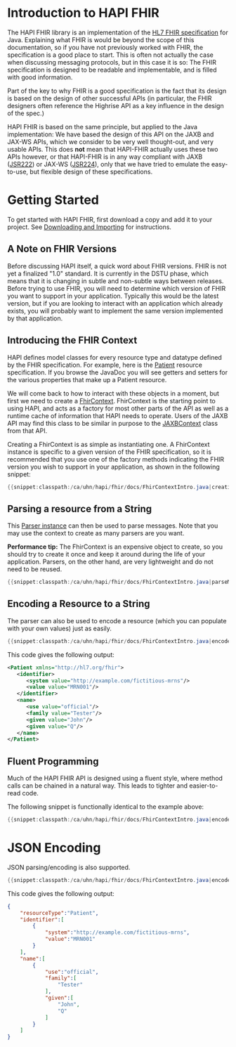 
# Introduction to HAPI FHIR

The HAPI FHIR library is an implementation of the [HL7 FHIR specification](http://hl7.org/fhir/) for Java. Explaining what FHIR is would be beyond the scope of this documentation, so if you have not previously worked with FHIR, the specification is a good place to start. This is often not actually the case when discussing messaging protocols, but in this case it is so: The FHIR specification is designed to be readable and implementable, and is filled with good information.

Part of the key to why FHIR is a good specification is the fact that its design is based on the design of other successful APIs (in particular, the FHIR designers often reference the Highrise API as a key influence in the design of the spec.)

HAPI FHIR is based on the same principle, but applied to the Java implementation: We have based the design of this API on the JAXB and JAX-WS APIs, which we consider to be very well thought-out, and very usable APIs. This does <b>not</b> mean that HAPI-FHIR actually uses these two APIs however, or that HAPI-FHIR is in any way compliant with JAXB ([JSR222](https://jcp.org/en/jsr/detail?id=222)) or JAX-WS ([JSR224](https://jcp.org/en/jsr/detail?id=222)), only that we have tried to emulate the easy-to-use, but flexible design of these specifications.

# Getting Started

To get started with HAPI FHIR, first download a copy and add it	to your project. See [Downloading and Importing](./downloading_and_importing.html) for instructions.

## A Note on FHIR Versions

Before discussing HAPI itself, a quick word about FHIR versions. FHIR is not yet a finalized "1.0" standard. It is currently in the DSTU phase, which means that it is changing in subtle and non-subtle ways between releases. Before trying to use FHIR, you will need to determine which version of FHIR you want to support in your application. Typically this would be the latest version, but if you are looking to interact with an application which already exists, you will probably want to implement the same version implemented by that application.

## Introducing the FHIR Context

HAPI defines model classes for every resource type and datatype defined by the FHIR specification. For example, here is the [Patient](/hapi-fhir/apidocs/hapi-fhir-structures-r4/org/hl7/fhir/r4/model/Patient.html) resource specification. If you browse the JavaDoc you will see getters and setters for the various properties that make up a Patient resource.

We will come back to how to interact with these objects in a moment, but first we need to create a [FhirContext](/hapi-fhir/apidocs/hapi-fhir-base/ca/uhn/fhir/context/FhirContext.html). FhirContext is the starting point to using HAPI, and acts as a factory for most other parts of the API as well as a runtime cache of information that HAPI needs to operate. Users of the JAXB API may find this class to be similar in purpose to	the	[JAXBContext](http://docs.oracle.com/javaee/5/api/javax/xml/bind/JAXBContext.html) class from that API.

Creating a FhirContext is as simple as instantiating one. A FhirContext instance is	specific to a given version of the FHIR specification, so it is recommended that you use one of the factory methods indicating the FHIR version you wish to support in your application, as shown in the following snippet:

```java
{{snippet:classpath:/ca/uhn/hapi/fhir/docs/FhirContextIntro.java|creatingContext}}
```

## Parsing a resource from a String

This [Parser instance](/hapi-fhir/apidocs/hapi-fhir-base/ca/uhn/fhir/parser/IParser.html) can then be used to parse messages. Note that you may use the context to create as many parsers are you want.

**Performance tip:** The FhirContext is an expensive object to create, so you should try to create it once and keep it around during the life of your application. Parsers, on the other hand, are very lightweight and do not need to be reused.

```java
{{snippet:classpath:/ca/uhn/hapi/fhir/docs/FhirContextIntro.java|parseMsg}}
``` 

## Encoding a Resource to a String

The parser can also be used to encode a resource (which you can populate with your own values) just as easily.

```java
{{snippet:classpath:/ca/uhn/hapi/fhir/docs/FhirContextIntro.java|encodeMsg}}
``` 

<!--/* ****** The section below on fluent references the snippet above ***** */-->
<!--/* ****** so be careful about any reordering!                      ***** */-->

This code gives the following output:

```xml
<Patient xmlns="http://hl7.org/fhir">
   <identifier>
      <system value="http://example.com/fictitious-mrns"/>
      <value value="MRN001"/>
   </identifier>
   <name>
      <use value="official"/>
      <family value="Tester"/>
      <given value="John"/>
      <given value="Q"/>
   </name>
</Patient>
```

## Fluent Programming

Much of the HAPI FHIR API is designed using a fluent style, where method calls can be chained in a natural way. This leads to tighter and easier-to-read code.


The following snippet is functionally identical to the example above:

```java
{{snippet:classpath:/ca/uhn/hapi/fhir/docs/FhirContextIntro.java|encodeMsgFluent}}
```

# JSON Encoding

JSON parsing/encoding is also supported.

```java
{{snippet:classpath:/ca/uhn/hapi/fhir/docs/FhirContextIntro.java|encodeMsgJson}}
```

This code gives the following output:

```json
{
    "resourceType":"Patient",
    "identifier":[
        {
            "system":"http://example.com/fictitious-mrns",
            "value":"MRN001"
        }
    ],
    "name":[
        {
            "use":"official",
            "family":[
                "Tester"
            ],
            "given":[
                "John",
                "Q"
            ]
        }
    ]
}
```
